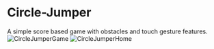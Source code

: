 # Circle-Jumper
A simple score based game with obstacles and touch gesture features.
![CircleJumperGame](https://user-images.githubusercontent.com/58003501/132984221-55f66f2f-e791-461a-83bc-365916b9e5ac.JPG) 
![CircleJumperHome](https://user-images.githubusercontent.com/58003501/132984222-7f4d6ff9-ff71-4ded-a11a-c428067d081c.JPG)

